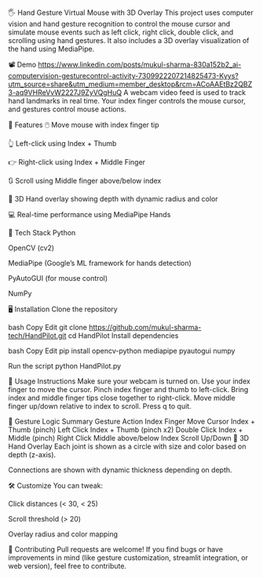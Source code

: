 🖐️ Hand Gesture Virtual Mouse with 3D Overlay
This project uses computer vision and hand gesture recognition to control the mouse cursor and simulate mouse events such as left click, right click, double click, and scrolling using hand gestures. It also includes a 3D overlay visualization of the hand using MediaPipe.

📽️ Demo
https://www.linkedin.com/posts/mukul-sharma-830a152b2_ai-computervision-gesturecontrol-activity-7309922207214825473-Kyys?utm_source=share&utm_medium=member_desktop&rcm=ACoAAEtBz2QBZ3-aq9VHReVvW2227J9ZyVQgHuQ
A webcam video feed is used to track hand landmarks in real time. Your index finger controls the mouse cursor, and gestures control mouse actions.

🧠 Features
🖱️ Move mouse with index finger tip

👆 Left-click using Index + Thumb

👉 Right-click using Index + Middle Finger

🔃 Scroll using Middle finger above/below index

🧠 3D Hand overlay showing depth with dynamic radius and color

💻 Real-time performance using MediaPipe Hands

🧰 Tech Stack
Python

OpenCV (cv2)

MediaPipe (Google’s ML framework for hands detection)

PyAutoGUI (for mouse control)

NumPy

🖥️ Installation
Clone the repository

bash
Copy
Edit
git clone https://github.com/mukul-sharma-tech/HandPilot.git
cd HandPilot
Install dependencies

bash
Copy
Edit
pip install opencv-python mediapipe pyautogui numpy

Run the script
python HandPilot.py

📌 Usage Instructions
Make sure your webcam is turned on.
Use your index finger to move the cursor.
Pinch index finger and thumb to left-click.
Bring index and middle finger tips close together to right-click.
Move middle finger up/down relative to index to scroll.
Press q to quit.


🧠 Gesture Logic Summary
Gesture	Action
Index Finger	Move Cursor
Index + Thumb (pinch)	Left Click
Index + Thumb (pinch x2)	Double Click
Index + Middle (pinch)	Right Click
Middle above/below Index	Scroll Up/Down
🎨 3D Hand Overlay
Each joint is shown as a circle with size and color based on depth (z-axis).

Connections are shown with dynamic thickness depending on depth.

🛠️ Customize
You can tweak:

Click distances (< 30, < 25)

Scroll threshold (> 20)

Overlay radius and color mapping

🤝 Contributing
Pull requests are welcome! If you find bugs or have improvements in mind (like gesture customization, streamlit integration, or web version), feel free to contribute.
